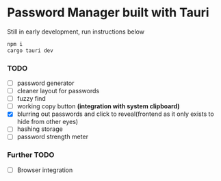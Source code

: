 # Password Manager built with Tauri  

Still in early development, run instructions below

```sh
npm i
cargo tauri dev
```

### TODO

- [ ] password generator
- [ ] cleaner layout for passwords
- [ ] fuzzy find
- [ ] working copy button __(integration with system clipboard)__
- [x] blurring out passwords and click to reveal(frontend as it only exists to hide from other eyes)
- [ ] hashing storage
- [ ] password strength meter

### Further TODO

- [ ] Browser integration
